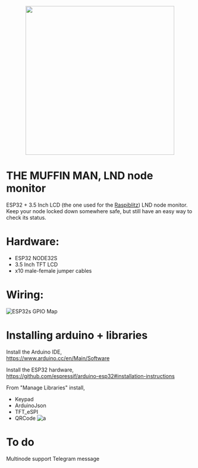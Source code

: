 <p align="center"><img src="https://i.imgur.com/cs8LXEu.png" width="400px"></p>

# THE MUFFIN MAN, LND node monitor

ESP32 + 3.5 Inch LCD (the one used for the <a href="https://github.com/rootzoll/raspiblitz">Raspiblitz</a>) LND node monitor. Keep your node locked down somewhere safe, but still have an easy way to check its status.

 # Hardware:
* ESP32 NODE32S
* 3.5 Inch TFT LCD
* x10 male-female jumper cables


 # Wiring:

![ESP32s GPIO Map](https://i.imgur.com/PLP3YBG.jpg)


# Installing arduino + libraries

Install the Arduino IDE,<br>
https://www.arduino.cc/en/Main/Software

Install the ESP32 hardware,<br>
https://github.com/espressif/arduino-esp32#installation-instructions

From "Manage Libraries" install,<br>
- Keypad
- ArduinoJson
- TFT_eSPI
- QRCode
![a](https://i.imgur.com/mCfnhZN.png)

# To do
Multinode support
Telegram message
